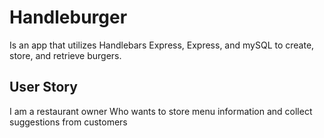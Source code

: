 # Handleburger
Is an app that utilizes Handlebars Express, Express, and mySQL to create, store, and retrieve burgers.

## User Story
I am a restaurant owner
Who wants to store menu information
and collect suggestions from customers

